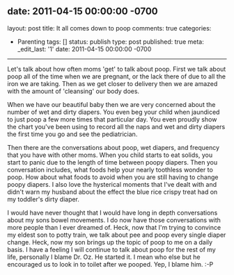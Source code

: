 date: 2011-04-15 00:00:00 -0700
---
layout: post
title: It all comes down to poop
comments: true
categories:
- Parenting
tags: []
status: publish
type: post
published: true
meta:
  _edit_last: '1'
date: 2011-04-15 00:00:00 -0700
---
Let's talk about how often moms 'get' to talk about poop.  First we talk about poop all of the time when we are pregnant, or the lack there of due to all the iron we are taking.  Then as we get closer to delivery then we are amazed with the amount of 'cleansing' our body does.

When we have our beautiful baby then we are very concerned about the number of wet and dirty diapers.  You even beg your child when jaundiced to just poop a few more times that particular day.  You even proudly show the chart you've been using to record all the naps and wet and dirty diapers the first time you go and see the pediatrician.  

Then there are the conversations about poop, wet diapers, and frequency that you have with other moms.  When you child starts to eat solids, you start to panic due to the length of time between poopy diapers.  Then you conversation includes, what foods help your nearly toothless wonder to poop.  How about what foods to avoid when you are still having to change poopy diapers.  I also love the hysterical moments that I've dealt with and didn't warn my husband about the effect the blue rice crispy treat had on my toddler's dirty diaper.  

I would have never thought that I would have long in depth conversations about my sons bowel movements.  I do now have those conversations with more people than I ever dreamed of. Heck, now that I'm trying to convince my eldest son to potty train, we talk about pee and poop every single diaper change.  Heck, now my son brings up the topic of poop to me on a daily basis.  I have a feeling I will continue to talk about poop for the rest of my life, personally I blame Dr. Oz.  He started it.  I mean who else but he encouraged us to look in to toilet after we pooped.  Yep, I blame him.  :-P 
